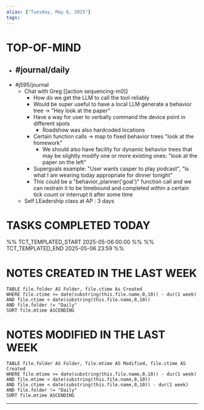 ```yaml
---
alias: ["Tuesday, May 6, 2025"]
tags: 
---
```

# TOP-OF-MIND
- #journal/daily 
	- 
- #j595/journal 
	- Chat with Greg [[action sequencing-m0]]
		- How do we get the LLM to call the tool reliably
		- Would be super useful to have a local LLM generate a behavior tree -> "Hey look at the paper"
		- Have a way for user to verbally command the device point in different spots
			- Roadshow was also hardcoded locations
		- Certain function calls -> map to fixed behavior trees "look at the homework"
			- We should also have facility for dynamic behavior trees that may be slightly modify one or more existing ones: "look at the paper on the left"
		- Supergoals example: "User wants casper to play podcast", "Is what I am wearing today appropriate for dinner tonight"
		- This could be a "behavior_planner('goal')" function call and we can restrain it to be timebound and completed within a certain tick count or interrupt it after some time
	- Self LEadership class at AP : 3 days
# TASKS COMPLETED TODAY
%% TCT_TEMPLATED_START 2025-05-06 00:00 %%
%% TCT_TEMPLATED_END 2025-05-06 23:59 %%



# NOTES CREATED IN THE LAST WEEK
``` dataview
TABLE file.folder AS Folder, file.ctime As Created
WHERE file.ctime >= date(substring(this.file.name,0,10)) - dur(1 week) 
AND file.ctime < date(substring(this.file.name,0,10)) 
AND file.folder != "Daily"
SORT file.mtime ASCENDING
```

# NOTES MODIFIED IN THE LAST WEEK
``` dataview
TABLE file.folder AS Folder, file.mtime AS Modified, file.ctime AS Created
WHERE file.mtime >= date(substring(this.file.name,0,10)) - dur(1 week)
AND file.mtime < date(substring(this.file.name,0,10))
AND file.ctime < date(substring(this.file.name,0,10)) - dur(1 week)
AND file.folder != "Daily"
SORT file.mtime ASCENDING
```
---
